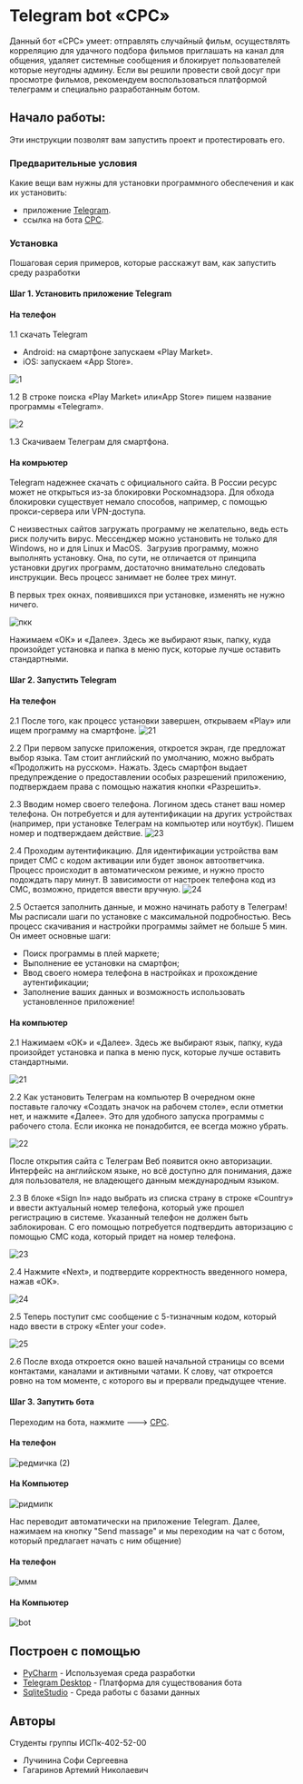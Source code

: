# Telegram bot «CPC» 
Данный бот «CPC» умеет: отправлять случайный фильм, осуществлять корреляцию для удачного подбора фильмов приглашать на канал для общения, удаляет системные сообщения и блокирует пользователей которые неугодны админу. Если вы решили провести свой досуг при просмотре фильмов, рекомендуем воспользоваться платформой телеграмм и специально разработанным ботом.


## Начало работы:


Эти инструкции позволят вам запустить проект и протестировать его.



### Предварительные условия

Какие вещи вам нужны для установки программного обеспечения и как их установить:

- приложение [Telegram](https://desktop.telegram.org).
- ссылка на бота [CPC](https://t.me/CinemaProjectClub_bot).



### Установка


Пошаговая серия примеров, которые расскажут вам, как запустить среду разработки

#### Шаг 1. Установить приложение Telegram

#### На телефон

1.1 скачать Telegram
- Android: на смартфоне запускаем «Play Market». 
- iOS: запускаем «App Store».


![1](https://user-images.githubusercontent.com/79357892/202902490-d1576978-55f4-4efe-8d86-6bb829df8ec2.jpg)

1.2 В строке поиска «Play Market» или«App Store» пишем название программы «Telegram».


![2](https://user-images.githubusercontent.com/79357892/202902588-1d0900a0-91d9-469d-8c0b-18a8d631f13e.jpg)

1.3 Скачиваем Телеграм для смартфона.  


#### На комрьютер
Telegram надежнее скачать с официального сайта. В России ресурс может не открыться из-за блокировки Роскомнадзора. Для обхода блокировки существует немало способов, например, с помощью прокси-сервера или VPN-доступа. 

С неизвестных сайтов загружать программу не желательно, ведь есть риск получить вирус. Мессенджер можно установить не только для Windows, но и для Linux и MacOS. 
Загрузив программу, можно выполнять установку. Она, по сути, не отличается от принципа установки других программ, достаточно внимательно следовать инструкции. Весь процесс занимает не более трех минут. 

В первых трех окнах, появившихся при установке, изменять не нужно ничего.


![пкк](https://user-images.githubusercontent.com/79357892/202902781-f76880dd-7726-4f77-aa4d-6907f821660a.png)

Нажимаем «ОК» и «Далее». Здесь же выбирают язык, папку, куда произойдет установка и папка в меню пуск, которые лучше оставить стандартными.

#### Шаг 2. Запустить Telegram


#### На телефон


2.1 После того, как процесс установки завершен, открываем «Play» или ищем программу на смартфоне.
![21](https://user-images.githubusercontent.com/79357892/202902951-43eecbcd-be9b-4e56-8031-e3e945c2a54f.jpg)


2.2 При первом запуске приложения, откроется экран, где предложат выбор языка. Там стоит английский по умолчанию, можно выбрать «Продолжить на русском». Нажать. Здесь смартфон выдает предупреждение о предоставлении особых разрешений приложению, подтверждаем права с помощью нажатия кнопки «Разрешить». 


2.3 Вводим номер своего телефона. Логином здесь станет ваш номер телефона. Он потребуется и для аутентификации на других устройствах (например, при установке Телеграм на компьютер или ноутбук). Пишем номер и подтверждаем действие.
![23](https://user-images.githubusercontent.com/79357892/202903003-8db2a648-8a78-4406-aae5-2014b0250981.jpg)


2.4 Проходим аутентификацию. Для идентификации устройства вам придет СМС с кодом активации или будет звонок автоответчика. Процесс происходит в автоматическом режиме, и нужно просто подождать пару минут. В зависимости от настроек телефона код из СМС, возможно, придется ввести вручную.
![24](https://user-images.githubusercontent.com/79357892/202903139-536460cf-7d93-463a-b8c9-4908717c4a60.jpg)


2.5 Остается заполнить данные, и можно начинать работу в Телеграм!
Мы расписали шаги по установке с максимальной подробностью. Весь процесс скачивания и настройки программы займет не больше 5 мин.
 Он имеет основные шаги:

* Поиск программы в плей маркете; 
* Выполнение ее установки на смартфон; 
* Ввод своего номера телефона в настройках и прохождение аутентификации;
* Заполнение ваших данных и возможность использовать установленное приложение!

#### На компьютер 
2.1 Нажимаем «ОК» и «Далее». Здесь же выбирают язык, папку, куда произойдет установка и папка в меню пуск, которые лучше оставить стандартными.


![21](https://user-images.githubusercontent.com/79357892/202903451-a129fc8c-585c-429a-b12d-9c457e0bd4da.png)


2.2 Как установить Телеграм на компьютер
В очередном окне поставьте галочку «Создать значок на рабочем столе», если отметки нет, и нажмите «Далее». Это для удобного запуска программы с рабочего стола. Если иконка не понадобится, ее всегда можно убрать.


![22](https://user-images.githubusercontent.com/79357892/202903493-aff6924a-ca2f-4c59-b6fe-6ac963ad3ac0.png)


После открытия сайта с Телеграм Веб появится окно авторизации. Интерфейс на английском языке, но всё доступно для понимания, даже для пользователя, не владеющего данным международным языком.


2.3 В блоке «Sign In» надо выбрать из списка страну в строке «Country» и ввести актуальный номер телефона, который уже прошел регистрацию в системе. Указанный  телефон не должен быть заблокирован. С его помощью потребуется подтвердить авторизацию с помощью СМС кода, который придет на номер телефона.


![23](https://user-images.githubusercontent.com/79357892/202903587-0d09efc7-d558-424c-ab9f-166d12537afa.png)


2.4 Нажмите «Next», и подтвердите корректность введенного номера, нажав «OK».


![24](https://user-images.githubusercontent.com/79357892/202903630-b8e5299d-0e05-4540-be58-a9f609adb508.png)


2.5 Теперь поступит смс сообщение с 5-тизначным кодом, который надо ввести в строку «Enter your code».


![25](https://user-images.githubusercontent.com/79357892/202903655-19f3f34b-b811-48fb-9ebb-e7c119198a40.png)


2.6 
После входа откроется окно вашей начальной страницы со всеми контактами, каналами и активными чатами. К слову, чат откроется ровно на том моменте, с которого вы и прервали предыдущее чтение.


#### Шаг 3. Запутить бота


Переходим на бота, нажмите ---> [CPC](https://t.me/CinemaProjectClub_bot).


#### На телефон


![редмичка (2)](https://user-images.githubusercontent.com/79357892/202904390-38ce979f-d377-40df-9bdc-548bdfda722f.jpg)


#### На Компьютер 


![ридмипк](https://user-images.githubusercontent.com/79357892/202904403-276611df-99b9-4a83-a7ee-800f060a9d10.png)


Нас переводит автоматически на приложение Telegram. Далее, нажимаем на кнопку "Send massage" и мы переходим на чат с ботом, который предлагает начать с ним общение)


#### На телефон


![ммм](https://user-images.githubusercontent.com/79357892/202905242-13ebbb6a-e01e-44c4-9036-d16dfaa2375d.jpg)



#### На Компьютер 


![bot](https://user-images.githubusercontent.com/79357892/201550580-d6c4c376-0ef7-4feb-ad10-9dfbde26cf92.jpg)



## Построен с помощью

* [PyCharm](https://www.jetbrains.com/pycharm/) - Используемая среда разработки 
* [Telegram Desktop](https://telegram.org/apps) - Платформа для существования бота
* [SqliteStudio](https://sqlitestudio.pl/) - Среда работы с базами данных




## Авторы

Студенты группы ИСПк-402-52-00
- Лучинина Софи Сергеевна
- Гагаринов Артемий Николаевич
